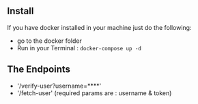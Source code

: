 ## Install

If you have docker installed in your machine just do the following:

-   go to the docker folder
-   Run in your Terminal : `docker-compose up -d`

## The Endpoints

-   '/verify-user?username=\*\*\*\*'
-   '/fetch-user' (required params are : username & token)
